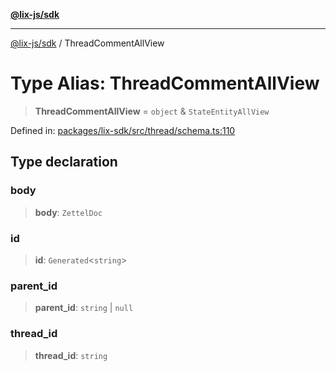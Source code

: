 [**@lix-js/sdk**](../README.md)

***

[@lix-js/sdk](../README.md) / ThreadCommentAllView

# Type Alias: ThreadCommentAllView

> **ThreadCommentAllView** = `object` & `StateEntityAllView`

Defined in: [packages/lix-sdk/src/thread/schema.ts:110](https://github.com/opral/monorepo/blob/0501d8fe7eed9db1f8058e8d1d58b1d613ceaf43/packages/lix-sdk/src/thread/schema.ts#L110)

## Type declaration

### body

> **body**: `ZettelDoc`

### id

> **id**: `Generated`\<`string`\>

### parent\_id

> **parent\_id**: `string` \| `null`

### thread\_id

> **thread\_id**: `string`
